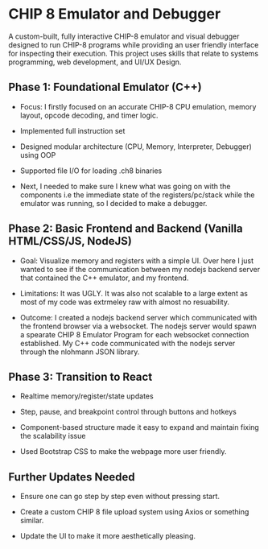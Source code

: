 # **CHIP 8 Emulator and Debugger**

A custom-built, fully interactive CHIP-8 emulator and visual debugger designed to run CHIP-8 programs while providing an user friendly interface for inspecting their execution. This project uses skills that relate to systems programming, web development, and UI/UX Design.

## **Phase 1: Foundational Emulator (C++)**

- Focus: I firstly focused on an accurate CHIP-8 CPU emulation, memory layout, opcode decoding, and timer logic.

- Implemented full instruction set

- Designed modular architecture (CPU, Memory, Interpreter, Debugger) using OOP

- Supported file I/O for loading .ch8 binaries

- Next, I needed to make sure I knew what was going on with the components i.e the immediate state of the registers/pc/stack while the emulator was running, so I decided to make a debugger.

## **Phase 2: Basic Frontend and Backend (Vanilla HTML/CSS/JS, NodeJS)**

- Goal: Visualize memory and registers with a simple UI. Over here I just wanted to see if the communication between my nodejs backend server that contained the C++ emulator, and my frontend.

- Limitations: It was UGLY. It was also not scalable to a large extent as most of my code was extrmeley raw with almost no resuability. 

- Outcome: I created a nodejs backend server which communicated with the frontend browser via a websocket. The nodejs server would spawn a spearate CHIP 8 Emulator Program for each websocket connection established. My C++ code communicated with the nodejs server through the nlohmann JSON library.

## **Phase 3: Transition to React**

- Realtime memory/register/state updates

- Step, pause, and breakpoint control through buttons and hotkeys

- Component-based structure made it easy to expand and maintain fixing the scalability issue

- Used Bootstrap CSS to make the webpage more user friendly.

## **Further Updates Needed**

- Ensure one can go step by step even without pressing start.

- Create a custom CHIP 8 file upload system using Axios or something similar.

- Update the UI to make it more aesthetically pleasing.

